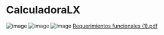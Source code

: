 # CalculadoraLX

![image](https://user-images.githubusercontent.com/115562316/215659509-ecc2f35a-14f8-423d-a028-7b39520eaba8.png)
![image](https://user-images.githubusercontent.com/115562316/215659752-d30d4af9-025b-4a51-ba00-a723011d66a6.png)
![image](https://user-images.githubusercontent.com/115562316/215659828-a26f1001-d1a0-4a7b-908d-e62f862edb4f.png)
[Requerimientos funcionales (1).pdf](https://github.com/Luxtar90/CalculadoraLX/files/10547171/Requerimientos.funcionales.1.pdf)
